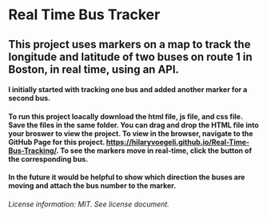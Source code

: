 # Real Time Bus Tracker
## This project uses markers on a map to track the longitude and latitude of two buses on route 1 in Boston, in real time, using an API. 

#### I initially started with tracking one bus and added another marker for a second bus. 
#### To run this project loacally download the html file, js file, and css file. Save the files in the same folder. You can drag and drop the HTML file into your broswer to view the project. To view in the browser, navigate to the GitHub Page for this project. https://hilaryvoegeli.github.io/Real-Time-Bus-Tracking/. To see the markers move in real-time, click the button of the corresponding bus.
#### In the future it would be helpful to show which direction the buses are moving and attach the bus number to the marker.

###### License information: MIT. See license document. 
